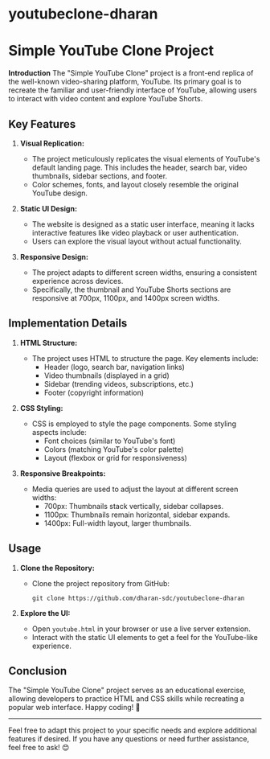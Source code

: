 # youtubeclone-dharan
# Simple YouTube Clone Project

**Introduction**
The "Simple YouTube Clone" project is a front-end replica of the well-known video-sharing platform, YouTube. Its primary goal is to recreate the familiar and user-friendly interface of YouTube, allowing users to interact with video content and explore YouTube Shorts.

## Key Features
1. **Visual Replication:**
   - The project meticulously replicates the visual elements of YouTube's default landing page. This includes the header, search bar, video thumbnails, sidebar sections, and footer.
   - Color schemes, fonts, and layout closely resemble the original YouTube design.

2. **Static UI Design:**
   - The website is designed as a static user interface, meaning it lacks interactive features like video playback or user authentication.
   - Users can explore the visual layout without actual functionality.

3. **Responsive Design:**
   - The project adapts to different screen widths, ensuring a consistent experience across devices.
   - Specifically, the thumbnail and YouTube Shorts sections are responsive at 700px, 1100px, and 1400px screen widths.

## Implementation Details
1. **HTML Structure:**
   - The project uses HTML to structure the page. Key elements include:
     - Header (logo, search bar, navigation links)
     - Video thumbnails (displayed in a grid)
     - Sidebar (trending videos, subscriptions, etc.)
     - Footer (copyright information)

2. **CSS Styling:**
   - CSS is employed to style the page components. Some styling aspects include:
     - Font choices (similar to YouTube's font)
     - Colors (matching YouTube's color palette)
     - Layout (flexbox or grid for responsiveness)

3. **Responsive Breakpoints:**
   - Media queries are used to adjust the layout at different screen widths:
     - 700px: Thumbnails stack vertically, sidebar collapses.
     - 1100px: Thumbnails remain horizontal, sidebar expands.
     - 1400px: Full-width layout, larger thumbnails.

## Usage
1. **Clone the Repository:**
   - Clone the project repository from GitHub:
     ```
     git clone https://github.com/dharan-sdc/youtubeclone-dharan
     ```

2. **Explore the UI:**
   - Open `youtube.html` in your browser or use a live server extension.
   - Interact with the static UI elements to get a feel for the YouTube-like experience.

## Conclusion
The "Simple YouTube Clone" project serves as an educational exercise, allowing developers to practice HTML and CSS skills while recreating a popular web interface. Happy coding! 🚀

---

Feel free to adapt this project to your specific needs and explore additional features if desired. If you have any questions or need further assistance, feel free to ask! 😊
